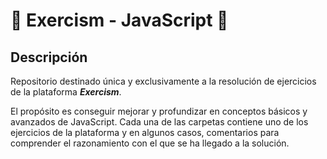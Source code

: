 # 🚀 Exercism - JavaScript 🚀

## Descripción

Repositorio destinado única y exclusivamente a la resolución de ejercicios de la plataforma ***Exercism***. 

El propósito es conseguir mejorar y profundizar en conceptos básicos y avanzados de JavaScript. Cada una de las carpetas contiene uno de los ejercicios de la plataforma y en algunos casos, comentarios para comprender el razonamiento con el que se ha llegado a la solución.
